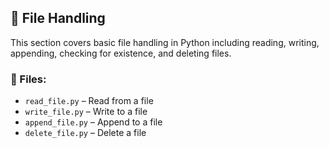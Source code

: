 ## 📂 File Handling

This section covers basic file handling in Python including reading, writing, appending, checking for existence, and deleting files.

### 📁 Files:

- `read_file.py` – Read from a file
- `write_file.py` – Write to a file
- `append_file.py` – Append to a file
- `delete_file.py` – Delete a file
